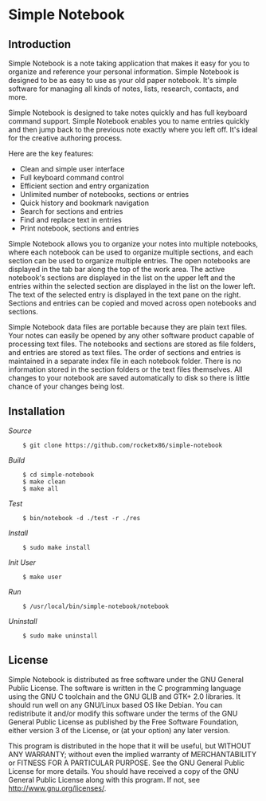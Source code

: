 # Simple Notebook

## Introduction

Simple Notebook is a note taking application that makes it easy for you to organize and reference your personal information. Simple Notebook is designed to be as easy to use as your old paper notebook. It's simple software for managing all kinds of notes, lists, research, contacts, and more.

Simple Notebook is designed to take notes quickly and has full keyboard command support. Simple Notebook enables you to name entries quickly and then jump back to the previous note exactly where you left off. It's ideal for the creative authoring process.

Here are the key features:

* Clean and simple user interface
* Full keyboard command control
* Efficient section and entry organization
* Unlimited number of notebooks, sections or entries
* Quick history and bookmark navigation
* Search for sections and entries
* Find and replace text in entries
* Print notebook, sections and entries

Simple Notebook allows you to organize your notes into multiple notebooks, where each notebook can be used to organize multiple sections, and each section can be used to organize multiple entries. The open notebooks are displayed in the tab bar along the top of the work area. The active notebook's sections are displayed in the list on the upper left and the entries within the selected section are displayed in the list on the lower left. The text of the selected entry is displayed in the text pane on the right. Sections and entries can be copied and moved across open notebooks and sections.

Simple Notebook data files are portable because they are plain text files. Your notes can easily be opened by any other software product capable of processing text files. The notebooks and sections are stored as file folders, and entries are stored as text files. The order of sections and entries is maintained in a separate index file in each notebook folder. There is no information stored in the section folders or the text files themselves. All changes to your notebook are saved automatically to disk so there is little chance of your changes being lost.

## Installation

*Source*  
```
	$ git clone https://github.com/rocketx86/simple-notebook
```
*Build*  
```
	$ cd simple-notebook  
	$ make clean  
	$ make all  
```

*Test*  
```
	$ bin/notebook -d ./test -r ./res
```

*Install*  
```
	$ sudo make install
```

*Init User*  
```
	$ make user
```

*Run*  
```
	$ /usr/local/bin/simple-notebook/notebook
```

*Uninstall*  
```
	$ sudo make uninstall
```

## License

Simple Notebook is distributed as free software under the GNU General Public License. The software is written in the C programming language using the GNU C toolchain and the GNU GLIB and GTK+ 2.0 libraries. It should run well on any GNU/Linux based OS like Debian. You can redistribute it and/or modify this software under the terms of the GNU General Public License as published by the Free Software Foundation, either version 3 of the License, or (at your option) any later version.

This program is distributed in the hope that it will be useful, but WITHOUT ANY WARRANTY; without even the implied warranty of MERCHANTABILITY or FITNESS FOR A PARTICULAR PURPOSE.  See the GNU General Public License for more details. You should have received a copy of the GNU General Public License along with this program.  If not, see <http://www.gnu.org/licenses/>.
